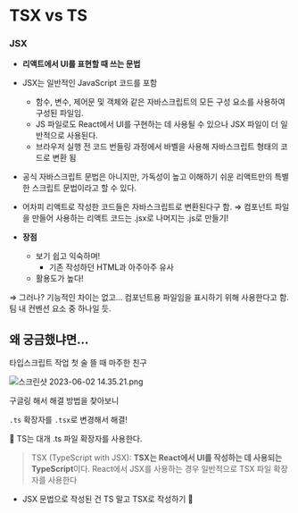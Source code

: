 # TSX vs TS

### JSX

- **리액트에서 UI를 표현할 때 쓰는 문법**
- JSX는 일반적인 JavaScript 코드를 포함
  - 함수, 변수, 제어문 및 객체와 같은 자바스크립트의 모든 구성 요소를 사용하여 구성된 파일임.
  - JS 파일로도 React에서 UI를 구현하는 데 사용될 수 있으나 JSX 파일이 더 일반적으로 사용된다.
  - 브라우저 실행 전 코드 번들링 과정에서 바벨을 사용해 자바스크립트 형태의 코드로 변환 됨
- 공식 자바스크립트 문법은 아니지만, 가독성이 높고 이해하기 쉬운 리액트만의 특별한 스크립트 문법이라고 할 수 있다.

- 어차피 리액트로 작성한 코드들은 자바스크립트로 변환된다구 함.
  ⇒ 컴포넌트 파일을 만들어 사용하는 리액트 코드는 .jsx로 나머지는 .js로 만들기!

- **장점**
  - 보기 쉽고 익숙하며!
    - 기존 작성하던 HTML과 아주아주 유사
  - 활용도가 높다!

⇒ 그러나? 기능적인 차이는 없고… 컴포넌트용 파일임을 표시하기 위해 사용한다고 함. 팀 내 컨벤션 요소 중 하나일 듯.

## 왜 궁금했냐면…

타입스크립트 작업 첫 술 뜰 때 마주한 친구

![스크린샷 2023-06-02 14.35.21.png](https://s3-us-west-2.amazonaws.com/secure.notion-static.com/00968381-8e10-43f5-96f0-588dadf0675f/%E1%84%89%E1%85%B3%E1%84%8F%E1%85%B3%E1%84%85%E1%85%B5%E1%86%AB%E1%84%89%E1%85%A3%E1%86%BA_2023-06-02_14.35.21.png)

구글링 해서 해결 방법을 찾아보니

`.ts` 확장자를 `.tsx`로 변경해서 해결!

<aside>
💬 TS는 대개 .ts 파일 확장자를 사용한다.

> TSX (TypeScript with JSX): **TSX는 React에서 UI를 작성하는 데 사용되는 TypeScript**이다. React에서 JSX를 사용하는 경우 일반적으로 TSX 파일 확장자를 사용한다

</aside>

- JSX 문법으로 작성된 건 TS 말고 TSX로 작성하기 📝
